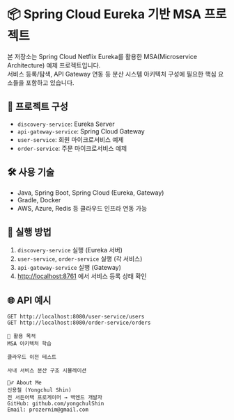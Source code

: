# 📦 Spring Cloud Eureka 기반 MSA 프로젝트

본 저장소는 Spring Cloud Netflix Eureka를 활용한 MSA(Microservice Architecture) 예제 프로젝트입니다.  
서비스 등록/탐색, API Gateway 연동 등 분산 시스템 아키텍처 구성에 필요한 핵심 요소들을 포함하고 있습니다.

## 🧩 프로젝트 구성

- `discovery-service`: Eureka Server
- `api-gateway-service`: Spring Cloud Gateway
- `user-service`: 회원 마이크로서비스 예제
- `order-service`: 주문 마이크로서비스 예제

## 🛠 사용 기술

- Java, Spring Boot, Spring Cloud (Eureka, Gateway)
- Gradle, Docker
- AWS, Azure, Redis 등 클라우드 인프라 연동 가능

## 🚀 실행 방법

1. `discovery-service` 실행 (Eureka 서버)
2. `user-service`, `order-service` 실행 (각 서비스)
3. `api-gateway-service` 실행 (Gateway)
4. [http://localhost:8761](http://localhost:8761) 에서 서비스 등록 상태 확인

## 🌐 API 예시

```http
GET http://localhost:8080/user-service/users
GET http://localhost:8080/order-service/orders

📌 활용 목적
MSA 아키텍처 학습

클라우드 이전 테스트

사내 서비스 분산 구조 시뮬레이션

🙋‍♂️ About Me
신용철 (Yongchul Shin)
전 서든어택 프로게이머 → 백엔드 개발자
GitHub: github.com/yongchulShin
Email: prozernim@gmail.com
